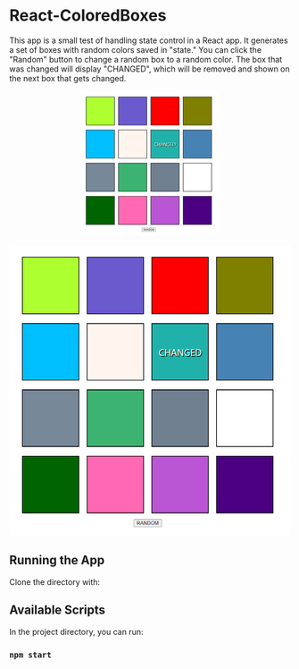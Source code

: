# React-ColoredBoxes
This app is a small test of handling state control in a React app. It generates a set of boxes with random colors saved in "state." You can click the "Random" button to change a random box to a random color. The box that was changed will display "CHANGED", which will be removed and shown on the next box that gets changed.

<p align="center">
  <img width="50%" src="boxes.png" alt="Image of app">
</p>

![Image of app](boxes.png)

## Running the App

Clone the directory with: 

## Available Scripts

In the project directory, you can run:

### `npm start`
